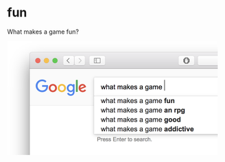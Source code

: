 # fun
What makes a game fun?

<img src="fun.png?raw=true" width="491" height="265" title="What makes a game fun?">  

